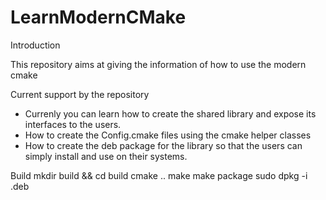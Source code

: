 # LearnModernCMake


Introduction

This repository aims at giving the information of how to use the modern cmake

Current support by the repository
- Currenly you can learn how to create the shared library and expose its interfaces
  to the users.
- How to create the <library>Config.cmake files using the cmake helper classes
- How to create the deb package for the library so that the users can simply
  install and use on their systems.

Build
mkdir build && cd build
cmake ..
make 
make package
sudo dpkg -i <package>.deb 

